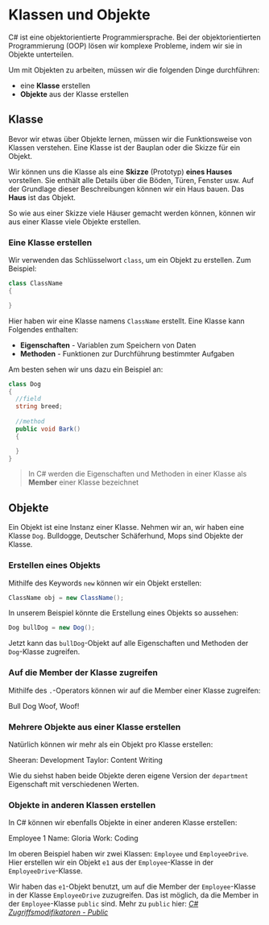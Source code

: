 # Klassen und Objekte

C# ist eine objektorientierte Programmiersprache. Bei der objektorientierten Programmierung (OOP) lösen wir komplexe Probleme, indem wir sie in
Objekte unterteilen.

Um mit Objekten zu arbeiten, müssen wir die folgenden Dinge durchführen:

- eine **Klasse** erstellen
- **Objekte** aus der Klasse erstellen

## Klasse

Bevor wir etwas über Objekte lernen, müssen wir die Funktionsweise von Klassen verstehen. Eine Klasse ist der Bauplan oder die Skizze für ein Objekt.

Wir können uns die Klasse als eine **Skizze** (Prototyp) **eines Hauses** vorstellen. Sie enthält alle Details über die Böden, Türen, Fenster usw. Auf
der Grundlage dieser Beschreibungen können wir ein Haus bauen. Das **Haus** ist das Objekt.

So wie aus einer Skizze viele Häuser gemacht werden können, können wir aus einer Klasse viele Objekte erstellen.

### Eine Klasse erstellen

Wir verwenden das Schlüsselwort `class`, um ein Objekt zu erstellen. Zum Beispiel:

````C#
class ClassName 
{ 

}
````

Hier haben wir eine Klasse namens `ClassName` erstellt. Eine Klasse kann Folgendes enthalten:

- **Eigenschaften** - Variablen zum Speichern von Daten
- **Methoden** - Funktionen zur Durchführung bestimmter Aufgaben

Am besten sehen wir uns dazu ein Beispiel an:

````C#
class Dog 
{
  //field
  string breed;
 
  //method
  public void Bark() 
  {

  }
}
````

> In C# werden die Eigenschaften und Methoden in einer Klasse als **Member** einer Klasse bezeichnet

## Objekte

Ein Objekt ist eine Instanz einer Klasse. Nehmen wir an, wir haben eine Klasse `Dog`. Bulldogge, Deutscher Schäferhund, Mops sind Objekte der Klasse.

### Erstellen eines Objekts

Mithilfe des Keywords `new` können wir ein Objekt erstellen:

````C#
ClassName obj = new ClassName();
````

In unserem Beispiel könnte die Erstellung eines Objekts so aussehen:

````C#
Dog bullDog = new Dog();
````

Jetzt kann das `bullDog`-Objekt auf alle Eigenschaften und Methoden der `Dog`-Klasse zugreifen.

### Auf die Member der Klasse zugreifen

Mithilfe des `.`-Operators können wir auf die Member einer Klasse zugreifen:

<tabs>
    <tab title="C#">
        <code-block lang="c#" src="classesObjects.cs" />
    </tab>
    <tab title="Output">
        <code-block lang="bash">
            Bull Dog 
            Woof, Woof!
        </code-block>
    </tab>

</tabs>

### Mehrere Objekte aus einer Klasse erstellen

Natürlich können wir mehr als ein Objekt pro Klasse erstellen:

<tabs>
    <tab title="C#">
        <code-block lang="c#" src="multipleObjects.cs" />
    </tab>
    <tab title="Output">
        <code-block lang="bash">
            Sheeran: Development
            Taylor: Content Writing
        </code-block>
    </tab>
</tabs>

Wie du siehst haben beide Objekte deren eigene Version der `department` Eigenschaft mit verschiedenen Werten.

### Objekte in anderen Klassen erstellen

In C# können wir ebenfalls Objekte in einer anderen Klasse erstellen:

<tabs>
    <tab title="C#">
        <code-block lang="c#" src="otherClass.cs" />
    </tab>
    <tab title="Output">
        <code-block lang="bash">
            Employee 1
            Name: Gloria
            Work: Coding
        </code-block>
    </tab>
</tabs>

Im oberen Beispiel haben wir zwei Klassen: `Employee` und `EmployeeDrive`. Hier erstellen wir ein Objekt `e1` aus der `Employee`-Klasse in
der `EmployeeDrive`-Klasse.

Wir haben das `e1`-Objekt benutzt, um auf die Member der `Employee`-Klasse in der Klasse `EmployeeDrive` zuzugreifen. Das ist möglich, da die Member
in der `Employee`-Klasse `public` sind. Mehr zu `public`
hier: [_C# Zugriffsmodifikatoren - Public_](Zugriffsmodifikatoren.md#ffentlicher-zugriffsmodifikator)